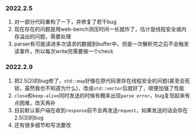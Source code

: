 ### 2022.2.5

1. 对一部分代码重构了一下，并修复了若干bug
2. 现在存在的问题是用web-bench测压时间一长就炸了，估计是线程安全或内存溢出的问题，需要处理
3. parser有可能读进多次请求的数据到buffer中，但是一次解析完之后不会触发读事件，所以每次write完需要做一个check



### 2022.2.9

1. 把2.5(2)的bug修了，`std::map`好像在原代码里存在线程安全的问题(甚至会死锁，虽然我也不知道为什么)，改成`std::vector`后就好了，顺便加强了性能
2. `close`和`keep-alive`同时发送的时候有概率出现`parse error`，bug复现起来有点困难，改天再补
3. 目前默认客户端在收到`response`前不会再发送`request`，如果发送的话会存在2.5(3)的bug
4. 还有很多细节和写法要改